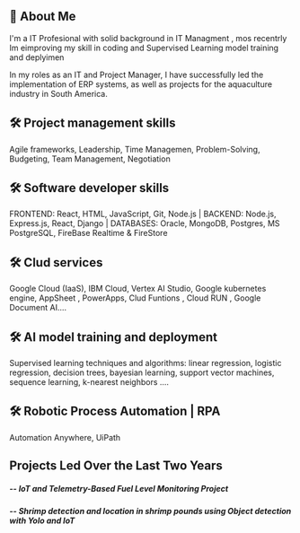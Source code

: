 
## 🚀 About Me
I'm a IT Profesional with solid background in IT Managment , mos recentrly Im eimproving my skill in coding and Supervised Learning model training and deplyimen 

In my roles as an IT and Project Manager, I have successfully led the implementation of ERP systems, as well as projects for the aquaculture industry in South America.



## 🛠 Project management skills
Agile frameworks, Leadership, Time Managemen, Problem-Solving, Budgeting, Team Management, Negotiation

## 🛠 Software developer skills
FRONTEND: React, HTML, JavaScript, Git, Node.js |
BACKEND: Node.js, Express.js, React, Django | 
DATABASES: Oracle, MongoDB, Postgres, MS PostgreSQL, FireBase Realtime & FireStore

## 🛠 Clud services 
Google Cloud (IaaS), IBM Cloud, Vertex AI Studio, Google kubernetes engine, AppSheet , PowerApps, Clud Funtions , Cloud RUN , Google Document AI....

## 🛠 AI model training and deployment
Supervised learning techniques and algorithms: linear regression, logistic regression, decision trees, bayesian learning, support vector machines, sequence learning, k-nearest neighbors ....

## 🛠 Robotic Process Automation | RPA
Automation Anywhere, UiPath






## Projects Led Over the Last Two Years
#####	-- IoT and Telemetry-Based Fuel Level Monitoring Project 
#####   -- Shrimp detection and location in shrimp pounds using Object detection with Yolo and IoT
